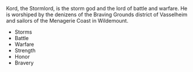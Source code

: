 Kord, the Stormlord, is the storm god and the lord of battle and warfare. He is worshiped by the denizens of the Braving Grounds district of Vasselheim and sailors of the Menagerie Coast in Wildemount.

* Storms
* Battle
* Warfare
* Strength
* Honor
* Bravery